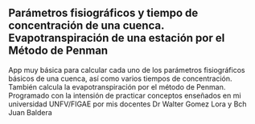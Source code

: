 ## Parámetros fisiográficos y tiempo de concentración de una cuenca. Evapotranspiración de una estación por el Método de Penman

App muy básica para calcular cada uno de los parámetros fisiográficos básicos de una cuenca, así como varios tiempos de concentración. También calcula la evapotranspiración por el método de Penman. Programado con la intensión de practicar conceptos enseñados en mi universidad UNFV/FIGAE por mis docentes Dr Walter Gomez Lora y Bch Juan Baldera
